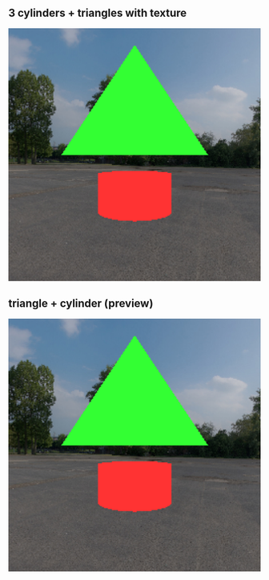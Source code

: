 ## 3 cylinders + triangles with texture
![red plane + mirror sphere](outputs/output1.png)

## triangle + cylinder (preview)
![red plane + mirror sphere](outputs/output1.png)